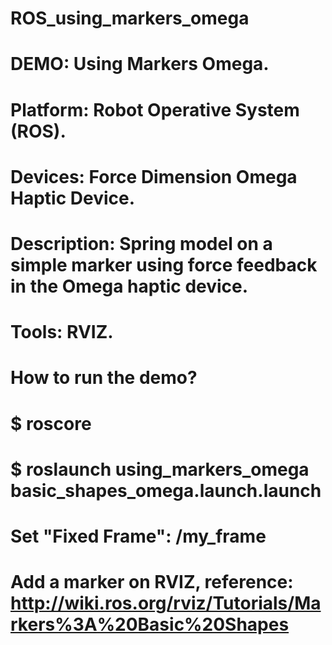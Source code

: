 # ROS_using_markers_omega
# DEMO: Using Markers Omega.
# Platform: Robot Operative System (ROS).
# Devices: Force Dimension Omega Haptic Device.
# Description: Spring model on a simple marker using force feedback in the Omega haptic device.
# Tools: RVIZ.
# How to run the demo?
# $ roscore 
# $ roslaunch using_markers_omega basic_shapes_omega.launch.launch 
# Set "Fixed Frame": /my_frame 
# Add a marker on RVIZ, reference: http://wiki.ros.org/rviz/Tutorials/Markers%3A%20Basic%20Shapes
